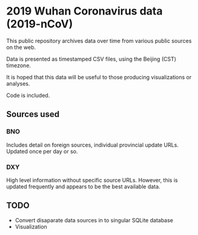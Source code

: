 # 2019 Wuhan Coronavirus data (2019-nCoV)

This public repository archives data over time from various public sources on the web.

Data is presented as timestamped CSV files, using the Beijing (CST) timezone.

It is hoped that this data will be useful to those producing visualizations or analyses.

Code is included.

## Sources used

### BNO

Includes detail on foreign sources, individual provincial update URLs. Updated once per day or so.

### DXY

High level information without specific source URLs. However, this is updated frequently and appears to be the best available data.

## TODO

 * Convert disaparate data sources in to singular SQLite database
 * Visualization
